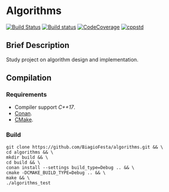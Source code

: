 # Algorithms

[![Build Status](https://travis-ci.org/BiagioFesta/algorithms.svg?branch=master)](https://travis-ci.org/BiagioFesta/algorithms)
[![Build status](https://ci.appveyor.com/api/projects/status/ellixn00j10oo05i?svg=true)](https://ci.appveyor.com/project/BiagioFesta/algorithms)
[![CodeCoverage](https://codecov.io/gh/BiagioFesta/algorithms/branch/master/graphs/badge.svg)](https://codecov.io/gh/BiagioFesta/algorithms/branch/master)
[![cppstd](https://img.shields.io/badge/C++-17-blue.svg)](https://en.wikipedia.org/wiki/C%2B%2B17)

## Brief Description
Study project on algorithm design and implementation.

## Compilation
### Requirements
* Compiler support *C++17*.
* [Conan](https://conan.io/).
* [CMake](https://cmake.org/).

### Build
~~~
git clone https://github.com/BiagioFesta/algorithms.git && \
cd algorithms && \
mkdir build && \
cd build && \
conan install --settings build_type=Debug .. && \
cmake -DCMAKE_BUILD_TYPE=Debug .. && \
make && \
./algorithms_test
~~~
